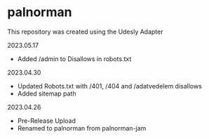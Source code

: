 # palnorman
This repository was created using the Udesly Adapter

2023.05.17
- Added /admin to Disallows in robots.txt

2023.04.30
- Updated Robots.txt with /401, /404 and /adatvedelem disallows
- Added sitemap path

2023.04.26
- Pre-Release Upload
- Renamed to palnorman from palnorman-jam
